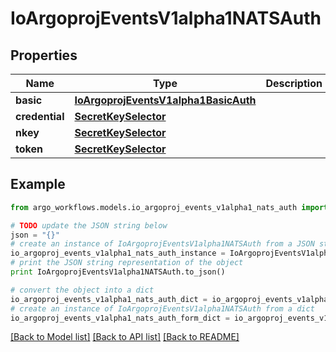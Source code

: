 # IoArgoprojEventsV1alpha1NATSAuth


## Properties

Name | Type | Description | Notes
------------ | ------------- | ------------- | -------------
**basic** | [**IoArgoprojEventsV1alpha1BasicAuth**](IoArgoprojEventsV1alpha1BasicAuth.md) |  | [optional] 
**credential** | [**SecretKeySelector**](SecretKeySelector.md) |  | [optional] 
**nkey** | [**SecretKeySelector**](SecretKeySelector.md) |  | [optional] 
**token** | [**SecretKeySelector**](SecretKeySelector.md) |  | [optional] 

## Example

```python
from argo_workflows.models.io_argoproj_events_v1alpha1_nats_auth import IoArgoprojEventsV1alpha1NATSAuth

# TODO update the JSON string below
json = "{}"
# create an instance of IoArgoprojEventsV1alpha1NATSAuth from a JSON string
io_argoproj_events_v1alpha1_nats_auth_instance = IoArgoprojEventsV1alpha1NATSAuth.from_json(json)
# print the JSON string representation of the object
print IoArgoprojEventsV1alpha1NATSAuth.to_json()

# convert the object into a dict
io_argoproj_events_v1alpha1_nats_auth_dict = io_argoproj_events_v1alpha1_nats_auth_instance.to_dict()
# create an instance of IoArgoprojEventsV1alpha1NATSAuth from a dict
io_argoproj_events_v1alpha1_nats_auth_form_dict = io_argoproj_events_v1alpha1_nats_auth.from_dict(io_argoproj_events_v1alpha1_nats_auth_dict)
```
[[Back to Model list]](../README.md#documentation-for-models) [[Back to API list]](../README.md#documentation-for-api-endpoints) [[Back to README]](../README.md)


